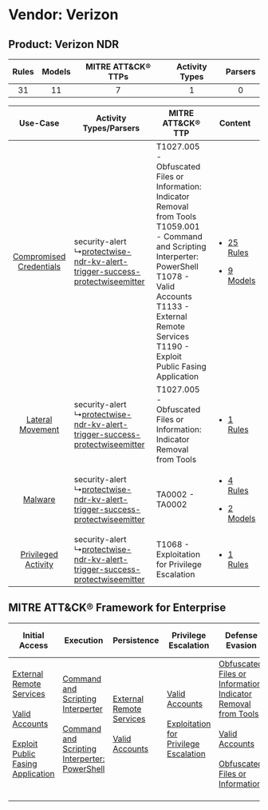 Vendor: Verizon
===============
Product: Verizon NDR
--------------------
| Rules | Models | MITRE ATT&CK® TTPs | Activity Types | Parsers |
|:-----:|:------:|:------------------:|:--------------:|:-------:|
|  31   |   11   |         7          |       1        |    0    |

|    Use-Case    | Activity Types/Parsers    | MITRE ATT&CK® TTP    | Content    |
|:----:| ---- | ---- | ---- |
| [Compromised Credentials](../../../UseCases/uc_compromised_credentials.md) |  security-alert<br> ↳[protectwise-ndr-kv-alert-trigger-success-protectwiseemitter](Ps/pC_protectwisendrkvalerttriggersuccessprotectwiseemitter.md)<br> | T1027.005 - Obfuscated Files or Information: Indicator Removal from Tools<br>T1059.001 - Command and Scripting Interperter: PowerShell<br>T1078 - Valid Accounts<br>T1133 - External Remote Services<br>T1190 - Exploit Public Fasing Application<br> | [<ul><li>25 Rules</li></ul><ul><li>9 Models</li></ul>](RM/r_m_verizon_verizon_ndr_Compromised_Credentials.md) |
|        [Lateral Movement](../../../UseCases/uc_lateral_movement.md)        |  security-alert<br> ↳[protectwise-ndr-kv-alert-trigger-success-protectwiseemitter](Ps/pC_protectwisendrkvalerttriggersuccessprotectwiseemitter.md)<br> | T1027.005 - Obfuscated Files or Information: Indicator Removal from Tools<br>    | [<ul><li>1 Rules</li></ul>](RM/r_m_verizon_verizon_ndr_Lateral_Movement.md)    |
|    [Malware](../../../UseCases/uc_malware.md)    |  security-alert<br> ↳[protectwise-ndr-kv-alert-trigger-success-protectwiseemitter](Ps/pC_protectwisendrkvalerttriggersuccessprotectwiseemitter.md)<br> | TA0002 - TA0002<br>    | [<ul><li>4 Rules</li></ul><ul><li>2 Models</li></ul>](RM/r_m_verizon_verizon_ndr_Malware.md)    |
|     [Privileged Activity](../../../UseCases/uc_privileged_activity.md)     |  security-alert<br> ↳[protectwise-ndr-kv-alert-trigger-success-protectwiseemitter](Ps/pC_protectwisendrkvalerttriggersuccessprotectwiseemitter.md)<br> | T1068 - Exploitation for Privilege Escalation<br>    | [<ul><li>1 Rules</li></ul>](RM/r_m_verizon_verizon_ndr_Privileged_Activity.md)    |

MITRE ATT&CK® Framework for Enterprise
--------------------------------------
| Initial Access                                                                                                                                                                                                                         | Execution                                                                                                                                                                                    | Persistence                                                                                                                                      | Privilege Escalation                                                                                                                                          | Defense Evasion                                                                                                                                                                                                                                                               | Credential Access | Discovery | Lateral Movement | Collection | Command and Control | Exfiltration | Impact |
| -------------------------------------------------------------------------------------------------------------------------------------------------------------------------------------------------------------------------------------- | -------------------------------------------------------------------------------------------------------------------------------------------------------------------------------------------- | ------------------------------------------------------------------------------------------------------------------------------------------------ | ------------------------------------------------------------------------------------------------------------------------------------------------------------- | ----------------------------------------------------------------------------------------------------------------------------------------------------------------------------------------------------------------------------------------------------------------------------- | ----------------- | --------- | ---------------- | ---------- | ------------------- | ------------ | ------ |
| [External Remote Services](https://attack.mitre.org/techniques/T1133)<br><br>[Valid Accounts](https://attack.mitre.org/techniques/T1078)<br><br>[Exploit Public Fasing Application](https://attack.mitre.org/techniques/T1190)<br><br> | [Command and Scripting Interperter](https://attack.mitre.org/techniques/T1059)<br><br>[Command and Scripting Interperter: PowerShell](https://attack.mitre.org/techniques/T1059/001)<br><br> | [External Remote Services](https://attack.mitre.org/techniques/T1133)<br><br>[Valid Accounts](https://attack.mitre.org/techniques/T1078)<br><br> | [Valid Accounts](https://attack.mitre.org/techniques/T1078)<br><br>[Exploitation for Privilege Escalation](https://attack.mitre.org/techniques/T1068)<br><br> | [Obfuscated Files or Information: Indicator Removal from Tools](https://attack.mitre.org/techniques/T1027/005)<br><br>[Valid Accounts](https://attack.mitre.org/techniques/T1078)<br><br>[Obfuscated Files or Information](https://attack.mitre.org/techniques/T1027)<br><br> |                   |           |                  |            |                     |              |        |